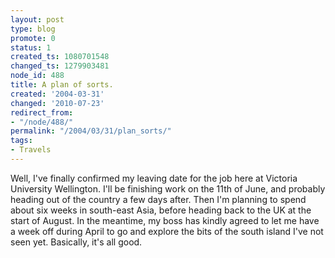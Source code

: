```yaml
---
layout: post
type: blog
promote: 0
status: 1
created_ts: 1080701548
changed_ts: 1279903481
node_id: 488
title: A plan of sorts.
created: '2004-03-31'
changed: '2010-07-23'
redirect_from:
- "/node/488/"
permalink: "/2004/03/31/plan_sorts/"
tags:
- Travels
---
```

Well, I've finally confirmed my leaving date for the job here at Victoria University Wellington.  I'll be finishing work on the 11th of June, and probably heading out of the country a few days after.  Then I'm planning to spend about six weeks in south-east Asia, before heading back to the UK at the start of August.  In the meantime, my boss has kindly agreed to let me have a week off during April to go and explore the bits of the south island I've not seen yet.  Basically, it's all good.
